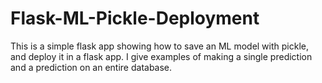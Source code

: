 # Flask-ML-Pickle-Deployment
This is a simple flask app showing how to save an ML model with pickle, and deploy it in a flask app. I give examples of making a single prediction and a prediction on an entire database.
